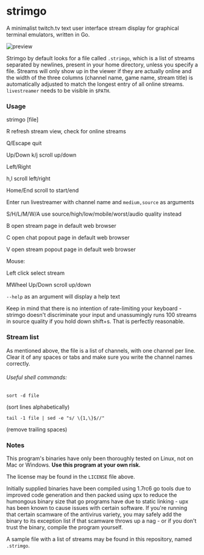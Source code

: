 # strimgo

A minimalist twitch.tv text user interface stream display for graphical terminal emulators, written in Go.

![preview](https://i.imgur.com/b4XASwv.png)

Strimgo by default looks for a file called `.strimgo`, which is a list of streams separated by newlines, present in your home directory, unless you specify a file. Streams will only show up in the viewer if they are actually online and the width of the three columns (channel name, game name, stream title) is automatically adjusted to match the longest entry of all online streams. `livestreamer` needs to be visible in `$PATH`.

### Usage

strimgo [file]


R               refresh stream view, check for online streams

Q/Escape        quit

Up/Down k/j     scroll up/down

Left/Right

h,l             scroll left/right

Home/End        scroll to start/end


Enter           run livestreamer with channel name and `medium,source` as arguments

S/H/L/M/W/A     use source/high/low/mobile/worst/audio quality instead

B               open stream page in default web browser

C               open chat popout page in default web browser

V               open stream popout page in default web browser


Mouse:

Left click      select stream

MWheel Up/Down  scroll up/down


`--help` as an argument will display a help text

Keep in mind that there is no intention of rate-limiting your keyboard - strimgo doesn't discriminate your input and unassumingly runs 100 streams in source quality if you hold down shift+s. That is perfectly reasonable.

### Stream list

As mentioned above, the file is a list of channels, with one channel per line. Clear it of any spaces or tabs and make sure you write the channel names correctly.

###### Useful shell commands:

    sort -d file

(sort lines alphabetically)

    tail -1 file | sed -e "s/ \{1,\}$//"

(remove trailing spaces)

### Notes

This program's binaries have only been thoroughly tested on Linux, not on Mac or Windows. **Use this program at your own risk.**

The license may be found in the `LICENSE` file above.

Initially supplied binaries have been compiled using 1.7rc6 go tools due to improved code generation and then packed using upx to reduce the humongous binary size that go programs have due to static linking - upx has been known to cause issues with certain software. If you're running that certain scamware of the antivirus variety, you may safely add the binary to its exception list if that scamware throws up a nag - or if you don't trust the binary, compile the program yourself.

A sample file with a list of streams may be found in this repository, named `.strimgo`.
